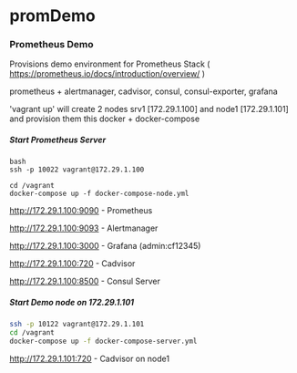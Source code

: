 # promDemo

### Prometheus Demo

Provisions demo environment for Prometheus Stack ( https://prometheus.io/docs/introduction/overview/ )

prometheus + alertmanager, cadvisor, consul, consul-exporter, grafana

'vagrant up' will create 2 nodes srv1 [172.29.1.100] and node1 [172.29.1.101] and provision them this docker + docker-compose


##### Start Prometheus Server 

```
bash
ssh -p 10022 vagrant@172.29.1.100

cd /vagrant
docker-compose up -f docker-compose-node.yml
```
  
http://172.29.1.100:9090 - Prometheus

http://172.29.1.100:9093 - Alertmanager

http://172.29.1.100:3000 - Grafana (admin:cf12345)

http://172.29.1.100:720 - Cadvisor

http://172.29.1.100:8500 - Consul Server


##### Start Demo node on 172.29.1.101
```bash
ssh -p 10122 vagrant@172.29.1.101
cd /vagrant
docker-compose up -f docker-compose-server.yml
```

http://172.29.1.101:720 - Cadvisor on node1



